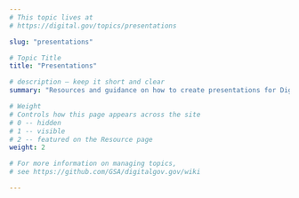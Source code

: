 ```yaml
---
# This topic lives at
# https://digital.gov/topics/presentations

slug: "presentations"

# Topic Title
title: "Presentations"

# description — keep it short and clear
summary: "Resources and guidance on how to create presentations for Digital.gov events"

# Weight
# Controls how this page appears across the site
# 0 -- hidden
# 1 -- visible
# 2 -- featured on the Resource page
weight: 2

# For more information on managing topics,
# see https://github.com/GSA/digitalgov.gov/wiki

---
```

